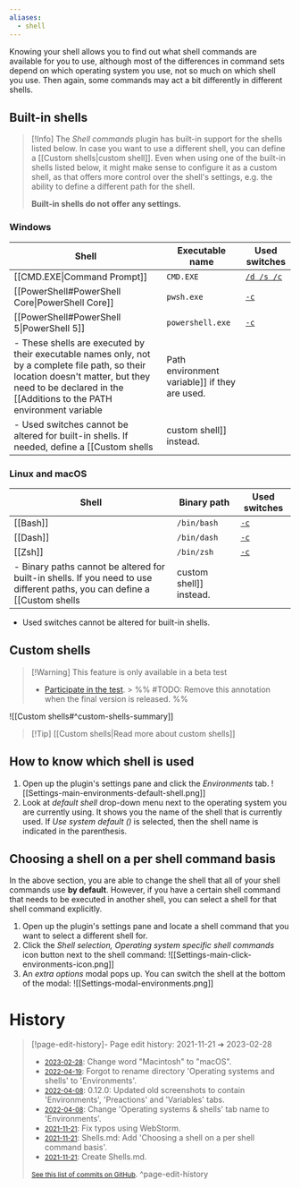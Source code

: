```yaml
---
aliases:
  - shell
---
```

Knowing your shell allows you to find out what shell commands are available for you to use, although most of the differences in command sets depend on which operating system you use, not so much on which shell you use. Then again, some commands may act a bit differently in different shells.

## Built-in shells
> [!Info]
> The *Shell commands* plugin has built-in support for the shells listed below. In case you want to use a different shell, you can define a [[Custom shells|custom shell]]. Even when using one of the built-in shells listed below, it might make sense to configure it as a custom shell, as that offers more control over the shell's settings, e.g. the ability to define a different path for the shell.
> 
> **Built-in shells do not offer any settings.**

### Windows
| Shell                                           | Executable name  | Used switches                                                                                                                        |
| ----------------------------------------------- | ---------------- | ------------------------------------------------------------------------------------------------------------------------------------ |
| [[CMD.EXE\|Command Prompt]]                     | `CMD.EXE`        | [`/d /s /c`](https://ss64.com/nt/cmd.html)                                                                                           |
| [[PowerShell#PowerShell Core\|PowerShell Core]] | `pwsh.exe`       | [`-c`](https://learn.microsoft.com/en-us/powershell/module/microsoft.powershell.core/about/about_pwsh?view=powershell-7.3)           |
| [[PowerShell#PowerShell 5\|PowerShell 5]]       | `powershell.exe` | [`-c`](https://learn.microsoft.com/en-us/powershell/module/microsoft.powershell.core/about/about_powershell_exe?view=powershell-5.1) |
- These shells are executed by their executable names only, not by a complete file path, so their location doesn't matter, but they need to be declared in the [[Additions to the PATH environment variable|Path environment variable]] if they are used.
- Used switches cannot be altered for built-in shells. If needed, define a [[Custom shells|custom shell]] instead.

### Linux and macOS
| Shell    | Binary path | Used switches                                                               |
| -------- | ----------- | --------------------------------------------------------------------------- |
| [[Bash]] | `/bin/bash` | [`-c`](https://www.man7.org/linux/man-pages/man1/bash.1.html)               |
| [[Dash]] | `/bin/dash` | [`-c`](https://man7.org/linux/man-pages/man1/dash.1.html)                   |
| [[Zsh]]  | `/bin/zsh`  | [`-c`](https://zsh.sourceforge.io/Doc/Release/Invocation.html#Invocation-1) |
- Binary paths cannot be altered for built-in shells. If you need to use different paths, you can define a [[Custom shells|custom shell]] instead.
- Used switches cannot be altered for built-in shells.

## Custom shells
> [!Warning] This feature is only available in a beta test
> - [Participate in the test](https://github.com/Taitava/obsidian-shellcommands/discussions/108#discussioncomment-5277523).
		> %% #TODO: Remove this annotation when the final version is released. %%

![[Custom shells#^custom-shells-summary]]

> [!Tip] [[Custom shells|Read more about custom shells]]

## How to know which shell is used
1. Open up the plugin's settings pane and click the *Environments* tab.
![[Settings-main-environments-default-shell.png]]
2. Look at *default shell* drop-down menu next to the operating system you are currently using. It shows you the name of the shell that is currently used.
	If *Use system default ()* is selected, then the shell name is indicated in the parenthesis.
	
## Choosing a shell on a per shell command basis
In the above section, you are able to change the shell that all of your shell commands use **by default**. However, if you have a certain shell command that needs to be executed in another shell, you can select a shell for that shell command explicitly.
1. Open up the plugin's settings pane and locate a shell command that you want to select a different shell for.
2. Click the *Shell selection, Operating system specific shell commands* icon button next to the shell command:
	![[Settings-main-click-environments-icon.png]]
3. An *extra options* modal pops up. You can switch the shell at the bottom of the modal:
	![[Settings-modal-environments.png]]

# History


> [!page-edit-history]- Page edit history: 2021-11-21 &#10132; 2023-02-28
> - [<small>2023-02-28</small>](https://github.com/Taitava/obsidian-shellcommands-documentation/commit/7c25de016fcfca074a5743207377e6730e6a58f9): Change word "Macintosh" to "macOS".
> - [<small>2022-04-19</small>](https://github.com/Taitava/obsidian-shellcommands-documentation/commit/893a7098c3a22942bf115447418212a97c616dcb): Forgot to rename directory 'Operating systems and shells' to 'Environments'.
> - [<small>2022-04-08</small>](https://github.com/Taitava/obsidian-shellcommands-documentation/commit/b5c6aabefb69afcf387fb2a4fd20e9c223f080bc): 0.12.0: Updated old screenshots to contain 'Environments', 'Preactions' and 'Variables' tabs.
> - [<small>2022-04-08</small>](https://github.com/Taitava/obsidian-shellcommands-documentation/commit/fad0f25eae8bdfa9ecd82fda2d32fbbddbe3654f): Change 'Operating systems & shells' tab name to 'Environments'.
> - [<small>2021-11-21</small>](https://github.com/Taitava/obsidian-shellcommands-documentation/commit/f368a217fcc5484e3f078b598d6a2c3e2cbe35cb): Fix typos using WebStorm.
> - [<small>2021-11-21</small>](https://github.com/Taitava/obsidian-shellcommands-documentation/commit/118aaeb67eed11873cbe54c98b0f74b152b1c210): Shells.md: Add 'Choosing a shell on a per shell command basis'.
> - [<small>2021-11-21</small>](https://github.com/Taitava/obsidian-shellcommands-documentation/commit/3010cd79f48e79b997509b6a8a1b0bad5a23993b): Create Shells.md.
> 
> [<small>See this list of commits on GitHub</small>](https://github.com/Taitava/obsidian-shellcommands-documentation/commits/main/./Environments/Shells.md).
> ^page-edit-history